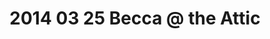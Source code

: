 ---
layout: blog
title: 2014 03 25 Becca @ the Attic
category: blog
lat: 47.6362
lng: -122.27752
altitude: 7.23
image: https://s3-us-west-2.amazonaws.com/worldcup14/2014-03-25 19:46:18 PDT.jpg
observation: 20140325194618PDT
---